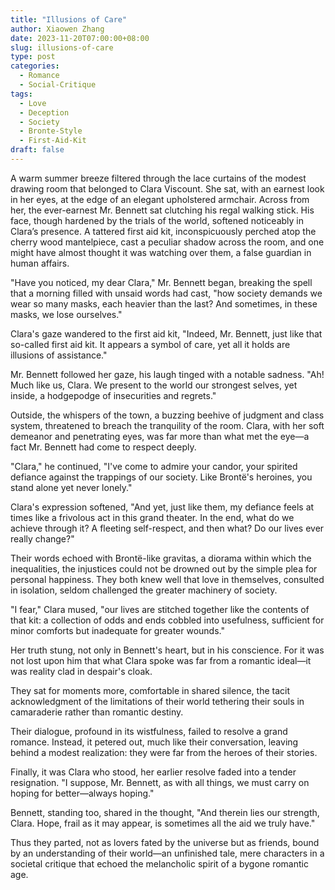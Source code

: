 ```yaml
---
title: "Illusions of Care"
author: Xiaowen Zhang
date: 2023-11-20T07:00:00+08:00
slug: illusions-of-care
type: post
categories:
  - Romance
  - Social-Critique
tags:
  - Love
  - Deception
  - Society
  - Bronte-Style
  - First-Aid-Kit
draft: false
---
```


A warm summer breeze filtered through the lace curtains of the modest drawing room that belonged to Clara Viscount. She sat, with an earnest look in her eyes, at the edge of an elegant upholstered armchair. Across from her, the ever-earnest Mr. Bennett sat clutching his regal walking stick. His face, though hardened by the trials of the world, softened noticeably in Clara’s presence. A tattered first aid kit, inconspicuously perched atop the cherry wood mantelpiece, cast a peculiar shadow across the room, and one might have almost thought it was watching over them, a false guardian in human affairs.

"Have you noticed, my dear Clara," Mr. Bennett began, breaking the spell that a morning filled with unsaid words had cast, "how society demands we wear so many masks, each heavier than the last? And sometimes, in these masks, we lose ourselves."

Clara's gaze wandered to the first aid kit, "Indeed, Mr. Bennett, just like that so-called first aid kit. It appears a symbol of care, yet all it holds are illusions of assistance."

Mr. Bennett followed her gaze, his laugh tinged with a notable sadness. "Ah! Much like us, Clara. We present to the world our strongest selves, yet inside, a hodgepodge of insecurities and regrets."

Outside, the whispers of the town, a buzzing beehive of judgment and class system, threatened to breach the tranquility of the room. Clara, with her soft demeanor and penetrating eyes, was far more than what met the eye—a fact Mr. Bennett had come to respect deeply.

"Clara," he continued, "I've come to admire your candor, your spirited defiance against the trappings of our society. Like Brontë's heroines, you stand alone yet never lonely."

Clara's expression softened, "And yet, just like them, my defiance feels at times like a frivolous act in this grand theater. In the end, what do we achieve through it? A fleeting self-respect, and then what? Do our lives ever really change?"

Their words echoed with Brontë-like gravitas, a diorama within which the inequalities, the injustices could not be drowned out by the simple plea for personal happiness. They both knew well that love in themselves, consulted in isolation, seldom challenged the greater machinery of society.

"I fear," Clara mused, "our lives are stitched together like the contents of that kit: a collection of odds and ends cobbled into usefulness, sufficient for minor comforts but inadequate for greater wounds."

Her truth stung, not only in Bennett's heart, but in his conscience. For it was not lost upon him that what Clara spoke was far from a romantic ideal—it was reality clad in despair's cloak.

They sat for moments more, comfortable in shared silence, the tacit acknowledgment of the limitations of their world tethering their souls in camaraderie rather than romantic destiny.

Their dialogue, profound in its wistfulness, failed to resolve a grand romance. Instead, it petered out, much like their conversation, leaving behind a modest realization: they were far from the heroes of their stories.

Finally, it was Clara who stood, her earlier resolve faded into a tender resignation. "I suppose, Mr. Bennett, as with all things, we must carry on hoping for better—always hoping."

Bennett, standing too, shared in the thought, "And therein lies our strength, Clara. Hope, frail as it may appear, is sometimes all the aid we truly have."

Thus they parted, not as lovers fated by the universe but as friends, bound by an understanding of their world—an unfinished tale, mere characters in a societal critique that echoed the melancholic spirit of a bygone romantic age.